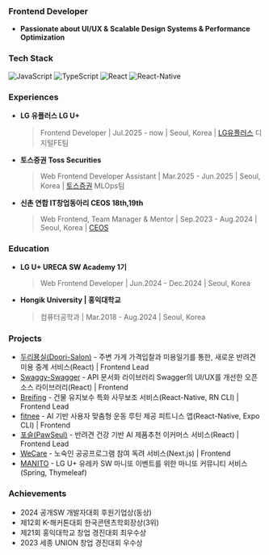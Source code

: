 ### Frontend Developer 
- **Passionate about UI/UX & Scalable Design Systems & Performance Optimization**

### Tech Stack 

![JavaScript](https://img.shields.io/badge/JavaScript-F7DF1E?style=flat&logo=javascript&logoColor=black)
![TypeScript](https://img.shields.io/badge/TypeScript-3178C6?style=flat&logo=typescript&logoColor=white)
![React](https://img.shields.io/badge/React-61DAFB?style=flat&logo=react&logoColor=black)
![React-Native](https://img.shields.io/badge/ReactNative-61DAFB?style=flat&logo=react&logoColor=black)

### Experiences
- **LG 유플러스 LG U+**

  >Frontend Developer | Jul.2025 - now | Seoul, Korea | [LG유플러스](https://www.lguplus.com/) 디지털FE팀
- **토스증권 Toss Securities**

  >Web Frontend Developer Assistant | Mar.2025 - Jun.2025 | Seoul, Korea | [토스증권](https://tossinvest.com/) MLOps팀
- **신촌 연합 IT창업동아리 CEOS 18th,19th**

  >Web Frontend, Team Manager & Mentor | Sep.2023 - Aug.2024 | Seoul, Korea | [CEOS](https://ceos-sinchon.com/)

### Education
- **LG U+ URECA SW Academy 1기**
 
  > Web Frontend Developer | Jun.2024 - Dec.2024 | Seoul, Korea
- **Hongik University | 홍익대학교**
 
  > 컴퓨터공학과 | Mar.2018 - Aug.2024 | Seoul, Korea

### Projects
- [두리묭실(Doori-Salon)](https://github.com/Duri-Salon/Duri-FE) - 주변 가게 가격입찰과 미용일기를 통한, 새로운 반려견 미용 중계 서비스(React) | Frontend Lead
- [Swaggy-Swagger](https://github.com/Swaggy-Swagger/swaggy-ui) - API 문서화 라이브러리 Swagger의 UI/UX를 개선한 오픈소스 라이브러리(React) | Frontend
- [Breifing](https://github.com/Briefing-for-construction-workers/frontend) - 건물 유지보수 특화 사무보조 서비스(React-Native, RN CLI) | Frontend Lead
- [fitnee](https://github.com/FITNEE/FITNEE_Client) - AI 기반 사용자 맞춤형 운동 루틴 제공 피트니스 앱(React-Native, Expo CLI) | Frontend
- [포슬(PawSeul)](https://github.com/PawSeul/PawSeul) - 반려견 건강 기반 AI 제품추천 이커머스 서비스(React) | Frontend Lead
- [WeCare](https://github.com/team-Ollie/WeCare-FE) - 노숙인 공공프로그램 참여 독려 서비스(Next.js) | Frontend
- [MANITO](https://github.com/leejin-rho/MANITO) - LG U+ 유레카 SW 마니또 이벤트를 위한 마니또 커뮤니티 서비스(Spring, Thymeleaf)


### Achievements  
- 2024 공개SW 개발자대회 후원기업상(동상)
- 제12회 K-해커톤대회 한국콘텐츠학회장상(3위)
- 제21회 홍익대학교 창업 경진대회 최우수상
- 2023 세종 UNION 창업 경진대회 우수상
